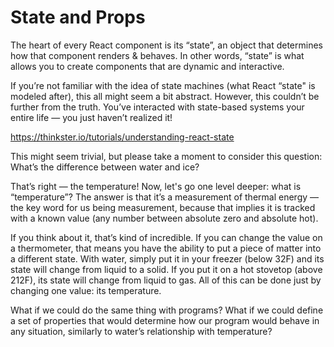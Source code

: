 # State and Props

The heart of every React component is its “state”, an object that determines how that component renders & behaves. In other words, “state” is what allows you to create components that are dynamic and interactive.

If you’re not familiar with the idea of state machines (what React “state" is modeled after), this all might seem a bit abstract. However, this couldn’t be further from the truth. You’ve interacted with state-based systems your entire life — you just haven’t realized it!

https://thinkster.io/tutorials/understanding-react-state

This might seem trivial, but please take a moment to consider this question: What’s the difference between water and ice?

That’s right — the temperature! Now, let's go one level deeper: what is “temperature”? The answer is that it’s a measurement of thermal energy — the key word for us being measurement, because that implies it is tracked with a known value (any number between absolute zero and absolute hot).

If you think about it, that’s kind of incredible. If you can change the value on a thermometer, that means you have the ability to put a piece of matter into a different state. With water, simply put it in your freezer (below 32F) and its state will change from liquid to a solid. If you put it on a hot stovetop (above 212F), its state will change from liquid to gas. All of this can be done just by changing one value: its temperature.

What if we could do the same thing with programs? What if we could define a set of properties that would determine how our program would behave in any situation, similarly to water’s relationship with temperature?

